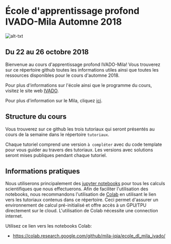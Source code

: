 # École d'apprentissage profond IVADO-Mila Automne 2018
![alt-txt](https://raw.githubusercontent.com/mila-iqia/ecole_dl_mila_ivado/master/images/EcoleHiverIVADO2018_banderoleseule-1.png)
## Du 22 au 26 octobre 2018
Bienvenue au cours d'apprentissage profond IVADO-Mila! Vous trouverez sur ce répertoire github toutes les informations utiles ainsi que toutes les ressources disponibles pour le cours d'automne 2018.

Pour plus d'informations sur l'école ainsi que le programme du cours, visitez le site web [IVADO](https://ivado.ca/ecole-apprentissage-profond-3/).

Pour plus d'information sur le Mila, cliquez [ici](https://mila.quebec/).

## Structure du cours
Vous trouverez sur ce github les trois tutoriaux qui seront présentés au cours de la semaine dans le répertoire `tutoriaux`.

Chaque tutoriel comprend une version `à compléter` avec du code template pour vous guider au travers des tutoriaux. Les versions avec solutions seront mises publiques pendant chaque tutoriel. 

## Informations pratiques
Nous utiliserons principalement des [jupyter notebooks](http://jupyter.org/) pour tous les calculs scientifiques que nous effectuerons. Afin de faciliter l'utilisation des notebooks, nous recommandons l'utilisation de [Colab](https://colab.research.google.com/github/mila-iqia/dlschool-ivadofr-a18/) en utilisant le lien vers les tutoriaux contenus dans ce répertoire. Ceci permet d'assurer un environnement de calcul pré-initialisé et offre accès à un GPU/TPU directement sur le cloud. L'utilisation de Colab nécessite une connection internet.

Utilisez ce lien vers les notebooks Colab:

* https://colab.research.google.com/github/mila-iqia/ecole_dl_mila_ivado/
